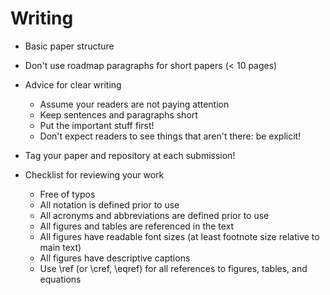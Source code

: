 # Writing

- Basic paper structure
- Don't use roadmap paragraphs for short papers (< 10 pages)
- Advice for clear writing
    - Assume your readers are not paying attention
    - Keep sentences and paragraphs short
    - Put the important stuff first!
    - Don't expect readers to see things that aren't there: be explicit!
- Tag your paper and repository at each submission!

- Checklist for reviewing your work
    - Free of typos
    - All notation is defined prior to use
    - All acronyms and abbreviations are defined prior to use
    - All figures and tables are referenced in the text
    - All figures have readable font sizes (at least footnote size relative to main text)
    - All figures have descriptive captions
    - Use \ref (or \cref, \eqref) for all references to figures, tables, and equations

